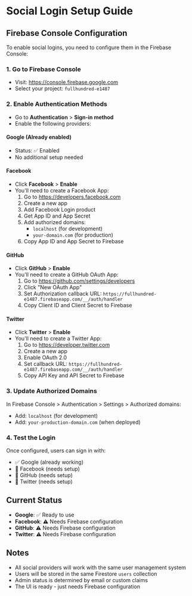 # Social Login Setup Guide

## Firebase Console Configuration

To enable social logins, you need to configure them in the Firebase Console:

### 1. Go to Firebase Console
- Visit: https://console.firebase.google.com
- Select your project: `fullhundred-e1487`

### 2. Enable Authentication Methods
- Go to **Authentication** > **Sign-in method**
- Enable the following providers:

#### Google (Already enabled)
- Status: ✅ Enabled
- No additional setup needed

#### Facebook
- Click **Facebook** > **Enable**
- You'll need to create a Facebook App:
  1. Go to https://developers.facebook.com
  2. Create a new app
  3. Add Facebook Login product
  4. Get App ID and App Secret
  5. Add authorized domains:
     - `localhost` (for development)
     - `your-domain.com` (for production)
  6. Copy App ID and App Secret to Firebase

#### GitHub
- Click **GitHub** > **Enable**
- You'll need to create a GitHub OAuth App:
  1. Go to https://github.com/settings/developers
  2. Click "New OAuth App"
  3. Set Authorization callback URL: `https://fullhundred-e1487.firebaseapp.com/__/auth/handler`
  4. Copy Client ID and Client Secret to Firebase

#### Twitter
- Click **Twitter** > **Enable**
- You'll need to create a Twitter App:
  1. Go to https://developer.twitter.com
  2. Create a new app
  3. Enable OAuth 2.0
  4. Set callback URL: `https://fullhundred-e1487.firebaseapp.com/__/auth/handler`
  5. Copy API Key and API Secret to Firebase

### 3. Update Authorized Domains
In Firebase Console > Authentication > Settings > Authorized domains:
- Add: `localhost` (for development)
- Add: `your-production-domain.com` (when deployed)

### 4. Test the Login
Once configured, users can sign in with:
- ✅ Google (already working)
- 🔧 Facebook (needs setup)
- 🔧 GitHub (needs setup)
- 🔧 Twitter (needs setup)

## Current Status
- **Google**: ✅ Ready to use
- **Facebook**: ⚠️ Needs Firebase configuration
- **GitHub**: ⚠️ Needs Firebase configuration  
- **Twitter**: ⚠️ Needs Firebase configuration

## Notes
- All social providers will work with the same user management system
- Users will be stored in the same Firestore `users` collection
- Admin status is determined by email or custom claims
- The UI is ready - just needs Firebase configuration

